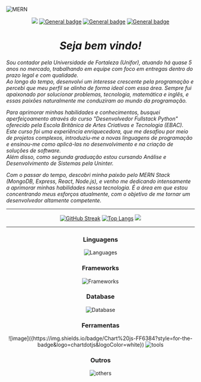 
![MERN](https://github.com/Claudenir-Nojosa/Claudenir-Nojosa/assets/125202706/00663d11-c921-41e8-a468-6133b6fd21e9)


<div align='center'>
 
![](https://komarev.com/ghpvc/?username=Claudenir-Nojosa)
[![General badge](https://img.shields.io/badge/Instagram-E4405F?style=flat&logo=instagram&logoColor=white)](https://www.instagram.com/snclaudenir/) 
[![General badge](https://img.shields.io/badge/Gmail-D14836?style=flat&logo=gmail&logoColor=white)](mailto:clau.nojosaf@gmail.com)
[![General badge](https://img.shields.io/badge/LinkedIn-0077B5?style=flat&logo=linkedin&logoColor=white)](https://www.linkedin.com/in/claudenir-nojosa/)
</div>


<div>
    <h1 align="center"><b><i>Seja bem vindo!</i></b></h1>
 <div align='left'>
    <p align="left"><i>Sou contador pela Universidade de Fortaleza (Unifor), atuando há quase 5 anos no mercado, trabalhando em equipe com foco em entregas dentro do prazo legal e com qualidade. <br>
Ao longo do tempo, desenvolvi um interesse crescente pela programação e percebi que meu perfil se alinha de forma ideal com essa área. Sempre fui apaixonado por solucionar problemas, tecnologia, matemática e inglês, e essas paixões naturalmente me conduziram ao mundo da programação.
</i></p>
    <p align="left"><i>Para aprimorar minhas habilidades e conhecimentos, busquei aperfeiçoamento através do curso "Desenvolvedor Fullstack Python" oferecido pela Escola Britânica de Artes Criativas e Tecnologia (EBAC). Este curso foi uma experiência enriquecedora, que me desafiou por meio de projetos complexos, introduziu-me a novas linguagens de programação e ensinou-me como aplicá-las no desenvolvimento e na criação de soluções de software. <br>
Além disso, como segunda graduação estou cursando Análise e Desenvolvimento de Sistemas pela Uninter.</i></p>
    <p align="left"><i>Com o passar do tempo, descobri minha paixão pelo MERN Stack (MongoDB, Express, React, Node.js), e venho me dedicando intensamente a aprimorar minhas habilidades nessa tecnologia. É a área em que estou concentrando meus esforços atualmente, com o objetivo de me tornar um desenvolvedor altamente competente.</i></p>
  
 </div>
 <hr>
    <div align='center'> 
 
[![GitHub Streak](https://streak-stats.demolab.com/?user=claudenir-nojosa&theme=transparent&date_format=j/n/Y&hide_border=true&ring=ffffff&fire=367588&currStreakLabel=367588&currStreakNum=ffffff&sideNums=ffffff&sideLabels=ffffff&dates=747F83)](https://git.io/streak-stats)
[![Top Langs](https://github-readme-stats.vercel.app/api/top-langs/?username=claudenir-nojosa&layout=compact&theme=transparent&show_icons=true&hide=stars,prs,issues,contribs&count_private=true&hide_rank=true&include_all_commits=true&title_color=367588&text_color=879599&icon_color=879599&hide_border=true)](https://github.com/anuraghazra/github-readme-stats)
<img src="https://github-profile-trophy.vercel.app/?username=claudenir-nojosa&title=Commits,Repositories&theme=discord&no-bg=true&no-frame=true&column=-1">
    </div>


<hr>
<div align="center">
    <h3 align="center">Linguagens</h3>
    <img alt="Languages" src="https://skillicons.dev/icons?i=ts,js,html,css,bash&theme=dark">
    <h3 align="center">Frameworks</h3>
    <img alt="Frameworks" src="https://skillicons.dev/icons?i=nodejs,react,express,next&theme=dark">
    <h3 align="center">Database</h3>
    <img alt="Database" src="https://skillicons.dev/icons?i=mongodb&theme=dark">
    <h3 align="center">Ferramentas</h3>
    ![image]({https://img.shields.io/badge/Chart%20js-FF6384?style=for-the-badge&logo=chartdotjs&logoColor=white})
    <img alt="tools" src="https://skillicons.dev/icons?i=github,git,redux,tailwind&theme=dark">
     <h3 align="center">Outros</h3>
    <img alt="others" src="https://skillicons.dev/icons?i=ps,vscode&theme=dark">
</div>

